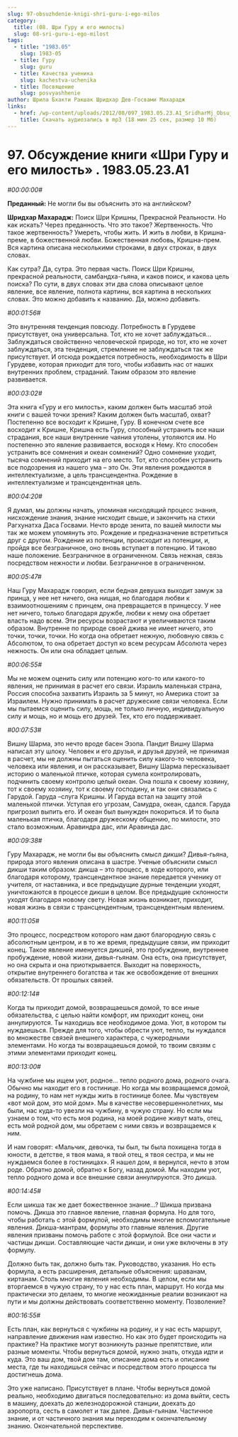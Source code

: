 ```yaml
---
slug: 97-obsuzhdenie-knigi-shri-guru-i-ego-milos
category:
  title: (08. Шри Гуру и его милость)
  slug: 08-sri-guru-i-ego-milost
tags:
  - title: "1983.05"
    slug: 1983-05
  - title: Гуру
    slug: guru
  - title: Качества ученика
    slug: kachestva-uchenika
  - title: Посвящение
    slug: posvyashhenie
author: Шрила Бхакти Ракшак Шридхар Дев-Госвами Махарадж
links:
  - href: /wp-content/uploads/2012/08/097_1983.05.23.A1_SridharMj_Obsujdenie_knigi_Shri_Guru_i_ego_milost.mp3
    title: Скачать аудиозапись в mp3 (18 мин 25 сек, размер 10 Мб)
---
```


# 97. Обсуждение книги «Шри Гуру и его милость» . 1983.05.23.A1

*#00:00:00#*

**Преданный:** Не могли бы вы объяснить это на английском?

**Шридхар Махарадж:** Поиск Шри Кришны, Прекрасной Реальности. Но как искать? Через преданность. Что это такое? Жертвенность. Что такое жертвенность? Умереть, чтобы жить. И жить в любви, в Кришна-преме, в божественной любви. Божественная любовь, Кришна-прем. Вся картина описана несколькими строками, в двух строках, в двух словах.

Как сутра? Да, сутра. Это первая часть. Поиск Шри Кришны, прекрасной реальности, самбандха-гьяна, и каков поиск, и какова цель поиска? По сути, в двух словах эти два слова описывают целое явление, все явление, полнота картины, вся картина в нескольких словах. Это можно добавить к названию. Да, можно добавить.

*#00:01:56#*

Это внутренняя тенденция повсюду. Потребность в Гурудеве присутствует, она универсальна. Тот, кто не хочет заблуждаться…Заблуждаться свойственно человеческой природе, но тот, кто не хочет заблуждаться, эта тенденция, стремление не заблуждаться так же присутствует. И отсюда рождается потребность, необходимость в Шри Гурудеве, которая приходит для того, чтобы избавить нас от наших внутренних проблем, страданий. Таким образом это явление развивается.

*#00:03:02#*

Эта книга «Гуру и его милость», каким должен быть масштаб этой книги с вашей точки зрения? Каким должен быть масштаб, охват? Постепенно все восходит к Кришне, Гуру. В конечном счете все восходит к Кришне, Кришна есть Гуру, способный устранить все наши страдания, все наши внутренние чаяния утолены, утоляются им. Но постепенно это явление развивается, восходя к Нему. Кто способен устранить все сомнения и океан сомнений? Одно сомнение уходит, тысяча сомнений приходит на его место. Тот, кто способен устранить все подозрения из нашего ума – это Он. Эти явления рождаются в интеллектуализме, а цель трансцендентна. Рождение в интеллектуализме и трансцендентная цель.

*#00:04:20#*

Я думал, мы должны начать, упоминая нисходящий процесс знания, нисхождение знания, знание нисходит свыше, и закончить на стихи Рагхунатха Даса Госвами. Нечто вроде зенита, по вашей милости мы так же можем упомянуть это. Рождение и предназначение встретиться друг с другом. Рождение из потенции, происходит из потенции, и, пройдя все безграничное, оно вновь вступает в потенцию. И таково наше положение. Безграничное в ограниченном. Связь нежная, связь посредством нежности и любви. Безграничное в ограниченном.

*#00:05:47#*

Наш Гуру Махарадж говорил, если бедная девушка выходит замуж за принца, у нее нет ничего, она нищая, но благодаря любви к взаимоотношениям с принцем, она превращается в принцессу. У нее нет ничего, только благодаря дружбе, любви к нему она обретает власть надо всем. Эти ресурсы возрастают и увеличиваются таким образом. Внутренне по природе своей джива не имеет ничего, это точки, точки, точки. Но когда она обретает нежную, любовную связь с Абсолютом, то она обретает доступ ко всем ресурсам Абсолюта через нежность. Он или она обладает целым.

*#00:06:55#*

Мы не можем оценить силу или потенцию кого-то или какого-то явления, не принимая в расчет его связи. Израиль маленькая страна, Россия способна захватить Израиль за 5 минут, но Америка стоит за Израилем. Нужно принимать в расчет дружеские связи человека. Если мы пытаемся оценить силу, мощь, не только личную, индивидуальную силу и мощь, но и мощь его друзей. Тех, кто его поддерживает.

*#00:07:53#*

Вишну Шарма, это нечто вроде басен Эзопа. Пандит Вишну Шарма написал эту шлоку. Человек и его друзья, и друзья друзей, не принимая в расчет, мы не должны пытаться оценить силу какого-то человека, человека или явления, и он рассказывает, Вишну Шарма пересказывает историю о маленькой птичке, которая сумела контролировать, подчинить своему контролю целый океан. Она пошла к своему хозяину, тот к своему хозяину, тот к своему господину, и так они связались с Гарудой. Гаруда –слуга Кришны. И Гаруда встал на защиту этой маленькой птички. Уступая его угрозам, Самудра, океан, сдался. Гаруда пригрозил выпить его. И океан был вынужден покориться. И то была маленькая птичка, благодаря дружескому общению, по милости, это стало возможным. Аравиндра дас, или Аравинда дас.

*#00:09:38#*

Гуру Махарадж, не могли бы вы объяснить смысл дикши? Дивья-гьяна, природа этого явления описана в шастре. Ученые объяснили смысл дикши таким образом: дикша – это процесс, в ходе которого, или благодаря которому, трансцендентное знание передается ученику от учителя, от наставника, и все предыдущие дурные тенденции уходят, уничтожаются в процессе дикши в целом. Все предыдущие склонности уходят благодаря новому свету. Новая жизнь возникает, приходит, новая жизнь в связи с трансцендентным, трансцендентным явлением.

*#00:11:05#*

Это процесс, посредством которого нам дают благородную связь с абсолютным центром, и в то же время, предыдущие связи, им приходит конец. Такое явление именуется дикшей, это пробуждение, внутреннее пробуждение, новой жизни, дивья-гьянам. Она есть, она присутствует, но она скрыта и она приоткрывается. Выходит на поверхность, открытие внутреннего богатства и так же освобождение от внешних обязательств. От прошлых связей.

*#00:12:14#*

Когда ты приходит домой, возвращаешься домой, то все иные обязательства, с целью найти комфорт, им приходит конец, они аннулируются. Ты находишь все необходимое дома. Уют, в котором ты нуждаешься. Прежде для того, чтобы обрести уют, тепло, ты нуждался во множестве связей внешнего характера, с чужеродными элементами. Но когда ты возвращаешься домой, то твоим связям с этими элементами приходит конец.

*#00:13:00#*

На чужбине мы ищем уют, родное… тепло родного дома, родного очага. Обычно мы находит его в гостинице. Но когда мы возвращаемся домой, на родину, то нам нет нужды жить в гостинице более. Мы чувствуем «вот мой дом, это мой дом». Мы в качестве несовершеннолетних, мы были, нас куда-то увезли на чужбину, в чужую страну. Но если мы узнаем о том, что есть моя родина, на моей родине живут мать, отец, есть мой родной дом, мы обретаем с ними связь и возвращаемся к ним.

И нам говорят: «Мальчик, девочка, ты был, ты была похищена тогда в юности, в детстве, я твоя мама, я твой отец, я твоя сестра, и мы не нуждаемся более в гостиницах». Я нашел дом, я вернулся, нечто в этом роде. Обратно домой, обратно к Богу, назад домой. Мы находим уют, тепло родного дома и все внешние связи аннулируются. Это дикша.

*#00:14:45#*

Если шикша так же дает божественное знание…? Шикша призвана помочь. Дикша это главное явление, главная формула. Но для того, чтобы работать с этой формулой, необходимы многие вспомогательные явления. Дикша-мантрам, формулы это главные явления. Другие явления призваны помочь работе с этой формулой. Все они части и частицы дикши. Составляющие части дикши, и они уже включены в эту формулу.

Должно быть так, должно быть так. Руководство, указания. Но есть формула, а есть расширения, детальные объяснения: шраванам, киртанам. Столь многие явления необходимы. В целом, если мы вторгаемся в чужую страну, то у нас есть план, маршрут. Но когда мы практически это делаем, то многие неожиданные реалии возникают на пути и мы должны действовать соответственно моменту. Позволение?

*#00:16:55#*

Есть план, как вернуться с чужбины на родину, и у нас есть маршрут, направление движения нам известно. Но как это будет происходить на практике? На практике могут возникнуть разные препятствие, или разные моменты. Чтобы вернуться домой, нужно знать, откуда идти и куда. Это ваш дом, твой дом там, описание дома есть и описание места, где ты находишься сейчас и посредством этого процесса ты достигнешь дома.

Это уже написано. Присутствует в плане. Чтобы вернуться домой реально, необходимо двигаться последовательно: из дома выйти, сесть в машину, доехать до железнодорожной станции, доехать до аэропорта, сесть в самолет и так далее. Дивья-гьянам. Частичное знание, и от частичного знания мы переходим к окончательному знанию. Окончательной перспективе.

